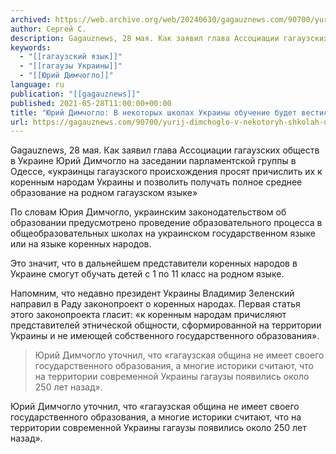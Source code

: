 ```yaml
---
archived: https://web.archive.org/web/20240630/gagauznews.com/90700/yurij-dimchoglo-v-nekotoryh-shkolah-ukrainy-obuchenie-budet-vestis-na-gagauzskom-yazyke.html
author: Сергей С.
description: Gagauznews, 28 мая. Как заявил глава Ассоциации гагаузских обществ в Украине Юрий Димчогло на заседании парламентской группы в Одессе, «украинцы гагаузского происхождения просят причислить их к коренным народам Украины и позволить получать полное среднее образование на родном гагаузском языке» По словам Юрия Димчогло, украинским законодательством об образовании предусмотрено проведение образовательного процесса в общеобразовательных школах на украинском государственном языке или на языке коренных народов. Это значит, что в дальнейшем представители коренных народов в Украине смогут обучать детей с 1 по 11 класс на родном языке. Напомним, что недавно президент Украины Владимир Зеленский направил в Раду законопроект о коренных народах. Первая статья […]
keywords:
  - "[[гагаузский язык]]"
  - "[[гагаузы Украины]]"
  - "[[Юрий Димчогло]]"
language: ru
publication: "[[gagauznews]]"
published: 2021-05-28T11:00:00+00:00
title: "Юрий Димчогло: В некоторых школах Украины обучение будет вестись на гагаузском языке"
url: https://gagauznews.com/90700/yurij-dimchoglo-v-nekotoryh-shkolah-ukrainy-obuchenie-budet-vestis-na-gagauzskom-yazyke.html
---
```


Gagauznews, 28 мая. Как заявил глава Ассоциации гагаузских обществ в Украине Юрий Димчогло на заседании парламентской группы в Одессе, «украинцы гагаузского происхождения просят причислить их к коренным народам Украины и позволить получать полное среднее образование на родном гагаузском языке»

По словам Юрия Димчогло, украинским законодательством об образовании предусмотрено проведение образовательного процесса в общеобразовательных школах на украинском государственном языке или на языке коренных народов.

Это значит, что в дальнейшем представители коренных народов в Украине смогут обучать детей с 1 по 11 класс на родном языке.

Напомним, что недавно президент Украины Владимир Зеленский направил в Раду законопроект о коренных народах. Первая статья этого законопроекта гласит: «к коренным народам причисляют представителей этнической общности, сформированной на территории Украины и не имеющей собственного государственного образования».

> Юрий Димчогло уточнил, что «гагаузская община не имеет своего государственного образования, а многие историки считают, что на территории современной Украины гагаузы появились около 250 лет назад».

Юрий Димчогло уточнил, что «гагаузская община не имеет своего государственного образования, а многие историки считают, что на территории современной Украины гагаузы появились около 250 лет назад».